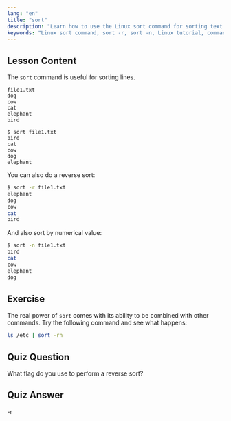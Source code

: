 ```yaml
---
lang: "en"
title: "sort"
description: "Learn how to use the Linux sort command for sorting text files. Discover options like reverse and numerical sorting. Improve your Linux command line skills!"
keywords: "Linux sort command, sort -r, sort -n, Linux tutorial, command line, beginner Linux, sort guide"
---
```


## Lesson Content

The `sort` command is useful for sorting lines.

```plaintext
file1.txt
dog
cow
cat
elephant
bird

$ sort file1.txt
bird
cat
cow
dog
elephant
```

You can also do a reverse sort:

```bash
$ sort -r file1.txt
elephant
dog
cow
cat
bird
```

And also sort by numerical value:

```bash
$ sort -n file1.txt
bird
cat
cow
elephant
dog
```

## Exercise

The real power of `sort` comes with its ability to be combined with other commands. Try the following command and see what happens:

```bash
ls /etc | sort -rn
```

## Quiz Question

What flag do you use to perform a reverse sort?

## Quiz Answer

-r

